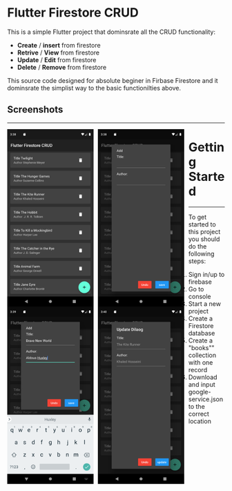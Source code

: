 # Flutter Firestore CRUD

This is a simple Flutter project that dominsrate all the CRUD functionality: 

- **Create** / **insert** from firestore
- **Retrive** / **View** from firestore
- **Update** / **Edit** from firestore
- **Delete** / **Remove** from firestore

This source code designed for absolute beginer in Firbase Firestore and it dominsrate the simplist way to the basic functionilties above.

## Screenshots
---
<!-- ![alt text](screenshots\Screenshot_1569803907.png "Home Page")
![alt text](screenshots\Screenshot_1569803932.png "Add Page")
![alt text](screenshots\Screenshot_1569803958.png "Add Page")
![alt text](screenshots\Screenshot_1569804024.png "Update Page") -->
<img src="screenshots\Screenshot_1569803907.png"
     alt="Home Page"
     style="float: left; margin-right: 10px; width:200px; hight:100px" />
<img src="screenshots\Screenshot_1569803932.png"
     alt="Add Page"
     style="float: left; margin-right: 10px; width:200px" />
<img src="screenshots\Screenshot_1569803958.png"
     alt="Add Page"
     style="float: left; margin-right: 10px; width:200px" />
<img src="screenshots\Screenshot_1569804024.png "
     alt="Update Page"
     style="float: left; margin-right: 10px; width:200px" />


# Getting Started
---
To get started to this project you should do the following steps: 
1. Sign in/up to firebase 
2. Go to console 
3. Start a new project 
4. Create a Firestore database 
5. Create a "books"" collection with one record 
6. Download and input google-service.json to the correct location 
